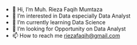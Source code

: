 - 👋 Hi, I’m Muh. Rieza Faqih Mumtaza
- 👀 I’m interested in Data especially Data Analyst
- 🌱 I’m currently learning Data Science
- 💞️ I’m looking for Opportunity on Data Analyst
- 📫 How to reach me riezafaqih@gmail.com


<!---
Ejagit/Ejagit is a ✨ special ✨ repository because its `README.md` (this file) appears on your GitHub profile.
You can click the Preview link to take a look at your changes.
--->
